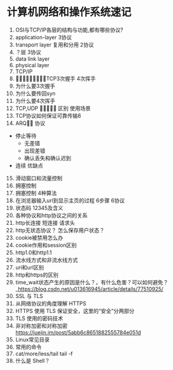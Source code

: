 # 计算机网络和操作系统速记
1. OSI与TCP/IP各层的结构与功能,都有哪些协议?
2. application-layer  3协议
3. transport layer  复用和分用 2协议
4. ？层   3协议
5. data link layer 
6. physical layer 
7. TCP/IP
8.  􏰡􏹘􏷾􏱩􏴎􏴀􏹘􏰬􏱩TCP3次握手 4次挥手
9. 为什么要3次握手
10. 为什么要传回syn
11. 为什么要4次挥手
12. TCP,UDP 􏹸􏱈􏰢􏷵􏶦 区别 使用场景
13. TCP协议如何保证可靠传输8
14. ARQ􏹸􏱈 协议
- 停止等待
	- 无差错
	- 出现差错
	- 确认丢失和确认迟到
- 连续   优缺点
15. 滑动窗口和流量控制
16. 拥塞控制 
17.  拥塞控制 4种算法
18. 在浏览器输入url到显示主页的过程 6步骤 6协议
19. 状态码 12345及含义
20. 各种协议和http协议之间的关系
21. http长连接 短连接   请求头
22. http无状态协议？ 怎么保存用户状态？
23. cookie被禁用怎么办
24. cookie作用和session区别
25. http1.0和http1.1
26. 流水线方式和非流水线方式
27. uri和url区别
28. http和https的区别
29. time_wait状态产生的原因是什么？，有什么危害？可以如何避免？_https://blog.csdn.net/u013616945/article/details/77510925/
30. SSL 与 TLS
31. 从网络协议的角度理解 HTTPS
32. HTTPS 使用 TLS 保证安全，这里的“安全”分两部分
33. TLS 使用的密码技术
34. 非对称加密和对称加密
https://juejin.im/post/5abb6c8651882555784e051d
35. Linux常见目录
36. 常用的命令
37. cat/more/less/tail tail -f
38. 什么是 Shell？